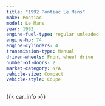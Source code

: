 ```yaml
---
title: "1992 Pontiac Le Mans"
make: Pontiac
model: Le Mans
year: 1992
engine-fuel-type: regular unleaded
engine-hp: 74
engine-cylinders: 4
transmission-type: Manual
driven-wheels: Front wheel drive
number-of-doors: 2
market-category: N/A
vehicle-size: Compact
vehicle-style: Coupe
---
```


{{< car_info >}}
